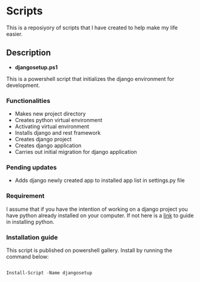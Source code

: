 # Scripts
 This is a reposiyory of scripts that I have created to help make my life easier.

 ## Description

 - **djangosetup.ps1**

 This is a powershell script that initializes the django environment for development.

### Functionalities

- Makes new project directory
- Creates python virtual environment
- Activating virtual environment
- Installs django and rest framework
- Creates django project
- Creates django application
- Carries out initial migration for django application

### Pending updates

- Adds django newly created app to installed app list in settings.py file

### Requirement

I assume that if you have the intention of working on a django project you have python already installed on your computer. If not here is a  [link](https://www.python.org/downloads/) to guide in installing python.



### Installation guide

This script is published on powershell gallery. Install by running the command below:

```powershell

Install-Script -Name djangosetup

```
